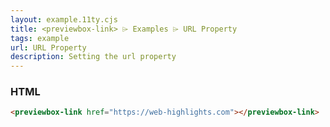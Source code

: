 ```yaml
---
layout: example.11ty.cjs
title: <previewbox-link> ⌲ Examples ⌲ URL Property
tags: example
url: URL Property
description: Setting the url property
---
```


<previewbox-link href="https://web-highlights.com"></previewbox-link>

<h3>HTML</h3>

```html
<previewbox-link href="https://web-highlights.com"></previewbox-link>
```
